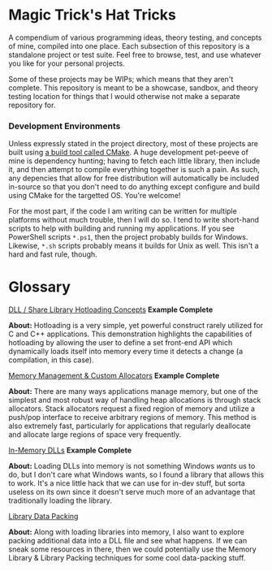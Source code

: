 # Magic Trick's Hat Tricks

A compendium of various programming ideas, theory testing, and concepts of mine,
compiled into one place. Each subsection of this repository is a standalone
project or test suite. Feel free to browse, test, and use whatever you like for
your personal projects.

Some of these projects may be WIPs; which means that they aren't complete. This
repository is meant to be a showcase, sandbox, and theory testing location for
things that I would otherwise not make a separate repository for.

### Development Environments

Unless expressly stated in the project directory, most of these projects are built
using [a build tool called CMake](https://cmake.org/). A huge development pet-peeve
of mine is dependency hunting; having to fetch each little library, then
include it, and then attempt to compile everything together is such a pain. As such,
any depencies that allow for free distribution will automatically be included in-source
so that you don't need to do anything except configure and build using CMake for the
targetted OS. You're welcome!

For the most part, if the code I am writing can be written for multiple platforms
without much trouble, then I will do so. I tend to write short-hand scripts to help
with building and running my applications. If you see PowerShell scripts `*.ps1`,
then the project probably builds for Windows. Likewise, `*.sh` scripts probably means
it builds for Unix as well. This isn't a hard and fast rule, though.

# Glossary

[DLL / Share Library Hotloading Concepts](./Hotloading) **Example Complete**

**About:**
Hotloading is a very simple, yet powerful construct rarely utilized for C and C++ applications.
This demonstration highlights the capabilities of hotloading by allowing the user to define a set front-end API
which dynamically loads itself into memory every time it detects a change (a compilation, in this case).

[Memory Management & Custom Allocators](./Allocators) **Example Complete**

**About:**
There are many ways applications manage memory, but one of the simplest
and most robust way of handling heap allocations is through stack allocators. Stack
allocators request a fixed region of memory and utilize a push/pop interface to receive
arbitrary regions of memory. This method is also extremely fast, particularly for
applications that regularly deallocate and allocate large regions of space very frequently.

[In-Memory DLLs](./MemoryLibrary) **Example Complete**

**About:**
Loading DLLs into memory is not something Windows *wants* us to do, but I don't
care what Windows wants, so I found a library that allows this to work. It's a nice
little hack that we can use for in-dev stuff, but sorta useless on its own since
it doesn't serve much more of an advantage that traditionally loading the library.

[Library Data Packing](./LibraryPacking)

**About:**
Along with loading libraries into memory, I also want to explore packing additional
data into a DLL file and see what happens. If we can sneak some resources in there,
then we could potentially use the Memory Library & Library Packing techniques for
some cool data-packing stuff.


